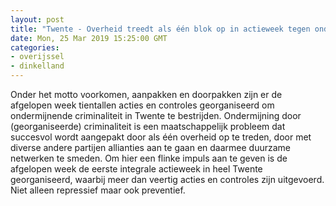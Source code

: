 ```yaml
---
layout: post
title: "Twente - Overheid treedt als één blok op in actieweek tegen ondermijning"
date: Mon, 25 Mar 2019 15:25:00 GMT
categories: 
- overijssel 
- dinkelland 
---
```


Onder het motto voorkomen, aanpakken en doorpakken zijn er de afgelopen week tientallen acties en controles georganiseerd om ondermijnende criminaliteit in Twente te bestrijden. Ondermijning door (georganiseerde) criminaliteit is een maatschappelijk probleem dat succesvol wordt aangepakt door als één overheid op te treden, door met diverse andere partijen allianties aan te gaan en daarmee duurzame netwerken te smeden. Om hier een flinke impuls aan te geven is de afgelopen week de eerste integrale actieweek in heel Twente georganiseerd, waarbij meer dan veertig acties en controles zijn uitgevoerd. Niet alleen repressief maar ook preventief.

